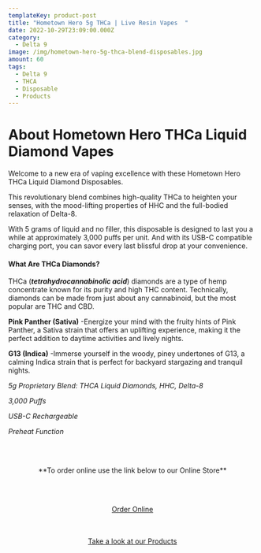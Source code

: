 ```yaml
---
templateKey: product-post
title: "Hometown Hero 5g THCa | Live Resin Vapes  "
date: 2022-10-29T23:09:00.000Z
category:
  - Delta 9
image: /img/hometown-hero-5g-thca-blend-disposables.jpg
amount: 60
tags:
  - Delta 9
  - THCA
  - Disposable
  - Products
---
```

# **About Hometown Hero THCa Liquid Diamond Vapes**

Welcome to a new era of vaping excellence with these Hometown Hero THCa Liquid Diamond Disposables. 

This revolutionary blend combines high-quality THCa to heighten your senses, with the mood-lifting properties of HHC and the full-bodied relaxation of Delta-8.

With 5 grams of liquid and no filler, this disposable is designed to last you a while at approximately 3,000 puffs per unit. And with its USB-C compatible charging port, you can savor every last blissful drop at your convenience.

#### **What Are THCa Diamonds?**

THCa (***tetrahydrocannabinolic acid***) diamonds are a type of hemp concentrate known for its purity and high THC content. Technically, diamonds can be made from just about any cannabinoid, but the most popular are THC and CBD.

**Pink Panther (Sativa)** -Energize your mind with the fruity hints of Pink Panther, a Sativa strain that offers an uplifting experience, making it the perfect addition to daytime activities and lively nights.

**G13 (Indica)** -Immerse yourself in the woody, piney undertones of G13, a calming Indica strain that is perfect for backyard stargazing and tranquil nights.

*5g Proprietary Blend: THCA Liquid Diamonds, HHC, Delta-8*

*3,000 Puffs*

*USB-C Rechargeable*

*Preheat Function*

<br><br>

<Center>

\*\*To order online use the link below to our Online Store\*\*

<br><br>

<Center><a class="link-view-more-products" target="_blank" href="https://capitalcbd.shop/product/">Order Online</a></

<br><br><br>

<Center><a class="link-view-more-products" target="_blank" href="https://capitalamericanshaman.com/products">Take a look at our Products</a></Center>

<br><br>